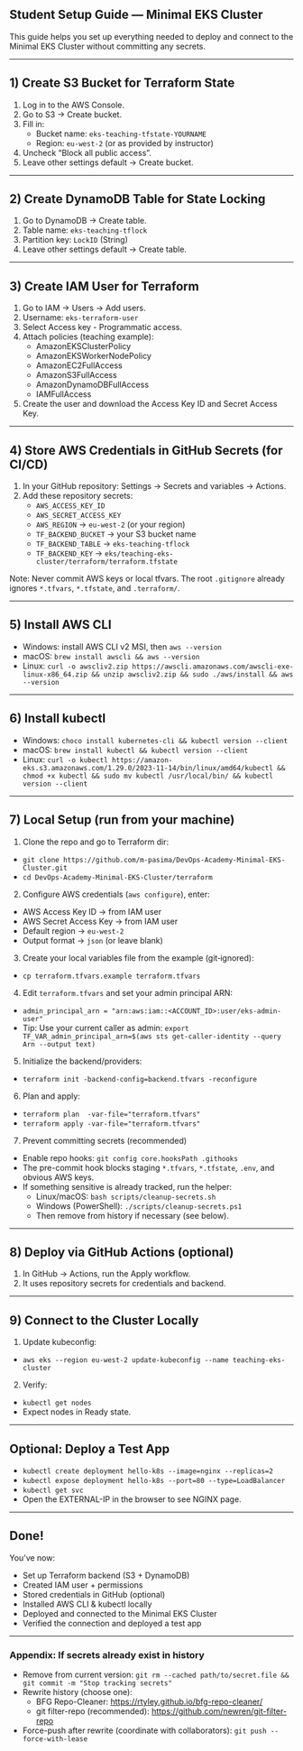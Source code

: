 ## Student Setup Guide — Minimal EKS Cluster

This guide helps you set up everything needed to deploy and connect to the Minimal EKS Cluster without committing any secrets.

---

## 1) Create S3 Bucket for Terraform State

1. Log in to the AWS Console.
2. Go to S3 → Create bucket.
3. Fill in:
   - Bucket name: `eks-teaching-tfstate-YOURNAME`
   - Region: `eu-west-2` (or as provided by instructor)
4. Uncheck “Block all public access”.
5. Leave other settings default → Create bucket.

---

## 2) Create DynamoDB Table for State Locking

1. Go to DynamoDB → Create table.
2. Table name: `eks-teaching-tflock`
3. Partition key: `LockID` (String)
4. Leave other settings default → Create table.

---

## 3) Create IAM User for Terraform

1. Go to IAM → Users → Add users.
2. Username: `eks-terraform-user`
3. Select Access key - Programmatic access.
4. Attach policies (teaching example):
   - AmazonEKSClusterPolicy
   - AmazonEKSWorkerNodePolicy
   - AmazonEC2FullAccess
   - AmazonS3FullAccess
   - AmazonDynamoDBFullAccess
   - IAMFullAccess
5. Create the user and download the Access Key ID and Secret Access Key.

---

## 4) Store AWS Credentials in GitHub Secrets (for CI/CD)

1. In your GitHub repository: Settings → Secrets and variables → Actions.
2. Add these repository secrets:
   - `AWS_ACCESS_KEY_ID`
   - `AWS_SECRET_ACCESS_KEY`
   - `AWS_REGION` → `eu-west-2` (or your region)
   - `TF_BACKEND_BUCKET` → your S3 bucket name
   - `TF_BACKEND_TABLE` → `eks-teaching-tflock`
   - `TF_BACKEND_KEY` → `eks/teaching-eks-cluster/terraform/terraform.tfstate`

Note: Never commit AWS keys or local tfvars. The root `.gitignore` already ignores `*.tfvars`, `*.tfstate`, and `.terraform/`.

---

## 5) Install AWS CLI

- Windows: install AWS CLI v2 MSI, then `aws --version`
- macOS: `brew install awscli && aws --version`
- Linux: `curl -o awscliv2.zip https://awscli.amazonaws.com/awscli-exe-linux-x86_64.zip && unzip awscliv2.zip && sudo ./aws/install && aws --version`

---

## 6) Install kubectl

- Windows: `choco install kubernetes-cli && kubectl version --client`
- macOS: `brew install kubectl && kubectl version --client`
- Linux: `curl -o kubectl https://amazon-eks.s3.amazonaws.com/1.29.0/2023-11-14/bin/linux/amd64/kubectl && chmod +x kubectl && sudo mv kubectl /usr/local/bin/ && kubectl version --client`

---

## 7) Local Setup (run from your machine)

1) Clone the repo and go to Terraform dir:
- `git clone https://github.com/m-pasima/DevOps-Academy-Minimal-EKS-Cluster.git`
- `cd DevOps-Academy-Minimal-EKS-Cluster/terraform`

2) Configure AWS credentials (`aws configure`), enter:
- AWS Access Key ID → from IAM user
- AWS Secret Access Key → from IAM user
- Default region → `eu-west-2`
- Output format → `json` (or leave blank)

3) Create your local variables file from the example (git‑ignored):
- `cp terraform.tfvars.example terraform.tfvars`

4) Edit `terraform.tfvars` and set your admin principal ARN:
- `admin_principal_arn = "arn:aws:iam::<ACCOUNT_ID>:user/eks-admin-user"`
- Tip: Use your current caller as admin: `export TF_VAR_admin_principal_arn=$(aws sts get-caller-identity --query Arn --output text)`

5) Initialize the backend/providers:
- `terraform init -backend-config=backend.tfvars -reconfigure`

6) Plan and apply:
- `terraform plan  -var-file="terraform.tfvars"`
- `terraform apply -var-file="terraform.tfvars"`

7) Prevent committing secrets (recommended)
- Enable repo hooks: `git config core.hooksPath .githooks`
- The pre-commit hook blocks staging `*.tfvars`, `*.tfstate`, `.env`, and obvious AWS keys.
- If something sensitive is already tracked, run the helper:
  - Linux/macOS: `bash scripts/cleanup-secrets.sh`
  - Windows (PowerShell): `./scripts/cleanup-secrets.ps1`
  - Then remove from history if necessary (see below).

---

## 8) Deploy via GitHub Actions (optional)

1. In GitHub → Actions, run the Apply workflow.
2. It uses repository secrets for credentials and backend.

---

## 9) Connect to the Cluster Locally

1) Update kubeconfig:
- `aws eks --region eu-west-2 update-kubeconfig --name teaching-eks-cluster`

2) Verify:
- `kubectl get nodes`
- Expect nodes in Ready state.

---

## Optional: Deploy a Test App

- `kubectl create deployment hello-k8s --image=nginx --replicas=2`
- `kubectl expose deployment hello-k8s --port=80 --type=LoadBalancer`
- `kubectl get svc`
- Open the EXTERNAL-IP in the browser to see NGINX page.

---

## Done!

You’ve now:
- Set up Terraform backend (S3 + DynamoDB)
- Created IAM user + permissions
- Stored credentials in GitHub (optional)
- Installed AWS CLI & kubectl locally
- Deployed and connected to the Minimal EKS Cluster
- Verified the connection and deployed a test app

---

### Appendix: If secrets already exist in history
- Remove from current version: `git rm --cached path/to/secret.file && git commit -m "Stop tracking secrets"`
- Rewrite history (choose one):
  - BFG Repo-Cleaner: https://rtyley.github.io/bfg-repo-cleaner/
  - git filter-repo (recommended): https://github.com/newren/git-filter-repo
- Force-push after rewrite (coordinate with collaborators): `git push --force-with-lease`
